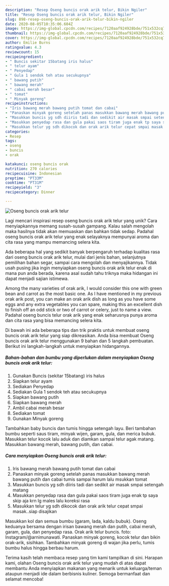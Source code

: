 ```yaml
---
description: "Resep Oseng buncis orak arik telur, Bikin Ngiler"
title: "Resep Oseng buncis orak arik telur, Bikin Ngiler"
slug: 898-resep-oseng-buncis-orak-arik-telur-bikin-ngiler
date: 2020-08-05T10:35:06.604Z
image: https://img-global.cpcdn.com/recipes/7120aaf924928bde/751x532cq70/oseng-buncis-orak-arik-telur-foto-resep-utama.jpg
thumbnail: https://img-global.cpcdn.com/recipes/7120aaf924928bde/751x532cq70/oseng-buncis-orak-arik-telur-foto-resep-utama.jpg
cover: https://img-global.cpcdn.com/recipes/7120aaf924928bde/751x532cq70/oseng-buncis-orak-arik-telur-foto-resep-utama.jpg
author: Emilie Burns
ratingvalue: 4.3
reviewcount: 15
recipeingredient:
- " Buncis sekitar 15batang iris halus"
- " telur ayam"
- " Penyedap"
- " Gula 1 sendok teh atau secukupnya"
- " bawang putih"
- " bawang merah"
- " cabai merah besar"
- " tomat"
- " Minyak goreng"
recipeinstructions:
- "Iris bawang merah bawang putih tomat dan cabai"
- "Panaskan minyak goreng setelah panas masukkan bawang merah bawang putih dan cabai tumis sampai harum lalu msukkan tomat"
- "Masukkan buncis yg sdh diiris tadi dan sedikit air masak smpai setengah matang"
- "Masukkan penyedap rasa dan gula pakai saos tiram juga enak tp saya skip aja krn lg males lalu koreksi rasa"
- "Masukkan telur yg sdh dikocok dan orak arik telur cepat smpai masak..siap disajikan"
categories:
- Resep
tags:
- oseng
- buncis
- orak

katakunci: oseng buncis orak 
nutrition: 270 calories
recipecuisine: Indonesian
preptime: "PT33M"
cooktime: "PT31M"
recipeyield: "3"
recipecategory: Dinner

---
```



![Oseng buncis orak arik telur](https://img-global.cpcdn.com/recipes/7120aaf924928bde/751x532cq70/oseng-buncis-orak-arik-telur-foto-resep-utama.jpg)

Lagi mencari inspirasi resep oseng buncis orak arik telur yang unik? Cara menyiapkannya memang susah-susah gampang. Kalau salah mengolah maka hasilnya tidak akan memuaskan dan bahkan tidak sedap. Padahal oseng buncis orak arik telur yang enak selayaknya mempunyai aroma dan cita rasa yang mampu memancing selera kita.

Ada beberapa hal yang sedikit banyak berpengaruh terhadap kualitas rasa dari oseng buncis orak arik telur, mulai dari jenis bahan, selanjutnya pemilihan bahan segar, sampai cara mengolah dan menyajikannya. Tidak usah pusing jika ingin menyiapkan oseng buncis orak arik telur enak di mana pun anda berada, karena asal sudah tahu triknya maka hidangan ini dapat menjadi sajian istimewa.

Among the many varieties of orak arik, I would consider this one with green bean and carrot as the most basic one. As I have mentioned in my previous orak arik post, you can make an orak arik dish as long as you have some eggs and any extra vegetables you can spare, making this an excellent dish to finish off an odd stick or two of carrot or celery, just to name a view. Padahal oseng buncis telur orak arik yang enak seharusnya punya aroma dan cita rasa yang bisa memancing selera kita.


Di bawah ini ada beberapa tips dan trik praktis untuk membuat oseng buncis orak arik telur yang siap dikreasikan. Anda bisa membuat Oseng buncis orak arik telur menggunakan 9 bahan dan 5 langkah pembuatan. Berikut ini langkah-langkah untuk menyiapkan hidangannya.

<!--inarticleads1-->

##### Bahan-bahan dan bumbu yang diperlukan dalam menyiapkan Oseng buncis orak arik telur:

1. Gunakan  Buncis (sekitar 15batang) iris halus
1. Siapkan  telur ayam
1. Sediakan  Penyedap
1. Sediakan  Gula 1 sendok teh atau secukupnya
1. Siapkan  bawang putih
1. Siapkan  bawang merah
1. Ambil  cabai merah besar
1. Sediakan  tomat
1. Gunakan  Minyak goreng


Tambahkan baby buncis dan tumis hingga setengah layu. Beri tambahan bumbu seperti saus tiram, minyak wijen, garam, gula, dan merica bubuk. Masukkan telur kocok lalu aduk dan diamkan sampai telur agak matang. Masukkan bawang merah, bawang putih, dan cabai. 

<!--inarticleads2-->

##### Cara menyiapkan Oseng buncis orak arik telur:

1. Iris bawang merah bawang putih tomat dan cabai
1. Panaskan minyak goreng setelah panas masukkan bawang merah bawang putih dan cabai tumis sampai harum lalu msukkan tomat
1. Masukkan buncis yg sdh diiris tadi dan sedikit air masak smpai setengah matang
1. Masukkan penyedap rasa dan gula pakai saos tiram juga enak tp saya skip aja krn lg males lalu koreksi rasa
1. Masukkan telur yg sdh dikocok dan orak arik telur cepat smpai masak..siap disajikan


Masukkan kol dan semua bumbu (garam, lada, kaldu bubuk). Oseng keduanya bersama dengan irisan bawang merah dan putih, cabai merah, garam, gula, dan penyedap rasa. Orak arik telur buncis. foto: Instagram/@arnimunawati. Panaskan minyak goreng, kocok telur dan bikin orak-arik, sisihkan. Tambahkan minyak goreng di wajan jika perlu, tumis bumbu halus hingga berbau harum. 

Terima kasih telah membaca resep yang tim kami tampilkan di sini. Harapan kami, olahan Oseng buncis orak arik telur yang mudah di atas dapat membantu Anda menyiapkan makanan yang menarik untuk keluarga/teman ataupun menjadi ide dalam berbisnis kuliner. Semoga bermanfaat dan selamat mencoba!
